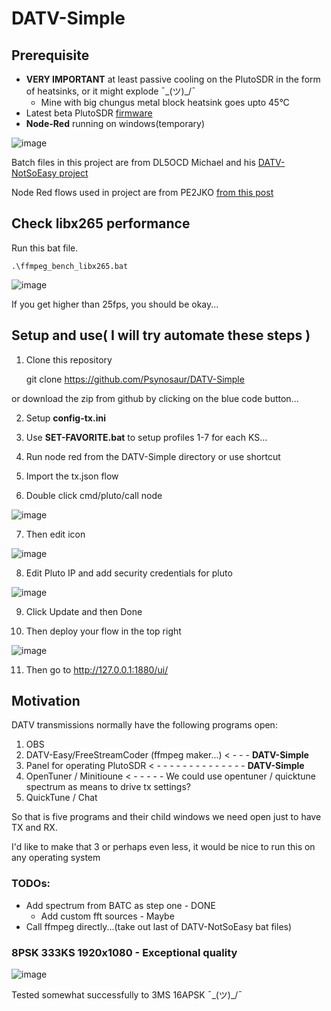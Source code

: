 # DATV-Simple

## Prerequisite 
- **VERY IMPORTANT** at least passive cooling on the PlutoSDR in the form of heatsinks, or it might explode ¯\_(ツ)_/¯
  - Mine with big chungus metal block heatsink goes upto 45°C
- Latest beta PlutoSDR [firmware](https://github.com/F5OEO/pluto-ori-ps/wiki)
- **Node-Red** running on windows(temporary)
  
![image](https://github.com/Psynosaur/DATV-Simple/assets/26934113/f5b8e3b1-cb20-414c-b74d-86f37c950bda)

Batch files in this project are from DL5OCD Michael and his [DATV-NotSoEasy project](https://groups.io/g/plutodvb/message/257)

Node Red flows used in project are from PE2JKO [from this post](https://www.pg540.org/wiki/index.php/RFE_for_PlutoDVB2)

## Check libx265 performance 

 Run this bat file.

    .\ffmpeg_bench_libx265.bat

 ![image](https://github.com/Psynosaur/DATV-Simple/assets/26934113/5d4a27f6-fa75-4bc7-b946-618829cf75c0)
 
If you get higher than 25fps, you should be okay... 

## Setup and use( I will try automate these steps )
1. Clone this repository

    git clone https://github.com/Psynosaur/DATV-Simple

or download the zip from github by clicking on the blue code button...

2. Setup **config-tx.ini**

3. Use **SET-FAVORITE.bat** to setup profiles 1-7 for each KS...
   
4. Run node red from the DATV-Simple directory or use shortcut

5. Import the tx.json flow

6. Double click cmd/pluto/call node
   
  ![image](https://github.com/Psynosaur/DATV-Simple/assets/26934113/c32933b6-1838-48d5-8182-bd6832556803)

7. Then edit icon

  ![image](https://github.com/Psynosaur/DATV-Simple/assets/26934113/cd31b629-09ff-4953-bc29-701b3e03edca)

8. Edit Pluto IP and add security credentials for pluto
  
  ![image](https://github.com/Psynosaur/DATV-Simple/assets/26934113/7963e16d-c3f1-4a77-b6c8-0c38bd4179fd)

9. Click Update and then Done

10. Then deploy your flow in the top right

  ![image](https://github.com/Psynosaur/DATV-Simple/assets/26934113/7cbd2d17-d3d2-45e6-a55d-3872cbf019d9)

11. Then go to http://127.0.0.1:1880/ui/

## Motivation
DATV transmissions normally have the following programs open:
 1. OBS
 2. DATV-Easy/FreeStreamCoder (ffmpeg maker...) < - - - **DATV-Simple**
 3. Panel for operating PlutoSDR  < - - - - - - - - - - - - - - **DATV-Simple**                
 4. OpenTuner / Minitioune < - - - - - We could use opentuner / quicktune spectrum as means to drive tx settings?
 5. QuickTune / Chat

So that is five programs and their child windows we need open just to have TX and RX.

I'd like to make that 3 or perhaps even less, it would be nice to run this on any operating system

### TODOs:
 - Add spectrum from BATC as step one - DONE
   - Add custom fft sources - Maybe
 - Call ffmpeg directly...(take out last of DATV-NotSoEasy bat files)

### 8PSK 333KS 1920x1080 - Exceptional quality 

![image](https://github.com/Psynosaur/DATV-Simple/assets/26934113/6d66a89f-3dce-472f-9c38-f6e7aad07dbc)

Tested somewhat successfully to 3MS 16APSK ¯\_(ツ)_/¯
